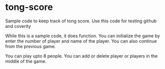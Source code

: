 # tong-score
Sample code to keep track of tong score.  Use this code for testing github and coverity

While this is a sample code, it does function.  You can initialize the game by enter the number of player and name of the player.
You can also continue from the previous game.

You can play upto 8 people.  You can add or delete player or players in the middle of the game.
